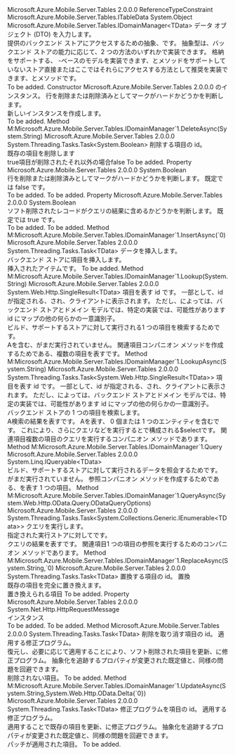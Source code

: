 <Type Name="DomainManager&lt;TData&gt;" FullName="Microsoft.Azure.Mobile.Server.Tables.DomainManager&lt;TData&gt;">
  <TypeSignature Language="C#" Value="public abstract class DomainManager&lt;TData&gt; : Microsoft.Azure.Mobile.Server.Tables.IDomainManager&lt;TData&gt; where TData : class, ITableData" />
  <TypeSignature Language="ILAsm" Value=".class public auto ansi abstract beforefieldinit DomainManager`1&lt;class (class Microsoft.Azure.Mobile.Server.Tables.ITableData) TData&gt; extends System.Object implements class Microsoft.Azure.Mobile.Server.Tables.IDomainManager`1&lt;!TData&gt;" />
  <TypeSignature Language="DocId" Value="T:Microsoft.Azure.Mobile.Server.Tables.DomainManager`1" />
  <TypeSignature Language="VB.NET" Value="Public MustInherit Class DomainManager(Of TData)&#xA;Implements IDomainManager(Of TData)" />
  <TypeSignature Language="F#" Value="type DomainManager&lt;'Data (requires 'Data : null and 'Data :&gt; ITableData)&gt; = class&#xA;    interface IDomainManager&lt;'Data (requires 'Data : null and 'Data :&gt; ITableData)&gt;" />
  <AssemblyInfo>
    <AssemblyName>Microsoft.Azure.Mobile.Server.Tables</AssemblyName>
    <AssemblyVersion>2.0.0.0</AssemblyVersion>
  </AssemblyInfo>
  <TypeParameters>
    <TypeParameter Name="TData">
      <Constraints>
        <ParameterAttribute>ReferenceTypeConstraint</ParameterAttribute>
        <InterfaceName>Microsoft.Azure.Mobile.Server.Tables.ITableData</InterfaceName>
      </Constraints>
    </TypeParameter>
  </TypeParameters>
  <Base>
    <BaseTypeName>System.Object</BaseTypeName>
  </Base>
  <Interfaces>
    <Interface>
      <InterfaceName>Microsoft.Azure.Mobile.Server.Tables.IDomainManager&lt;TData&gt;</InterfaceName>
    </Interface>
  </Interfaces>
  <Docs>
    <typeparam name="TData">データ オブジェクト (DTO) を入力します。</typeparam>
    <summary>
            提供のバックエンド ストアにアクセスするための抽象、<see cref="T:Microsoft.Azure.Mobile.Server.TableController`1" />です。
            抽象型は、バックエンド ストアの能力に応じて、2 つの方法のいずれかで実装できます。 格納をサポートする、 <see cref="T:System.Linq.IQueryable`1" />-ベースのモデルを実装できます、<see cref="M:Query" />と<see cref="M:Lookup" />メソッドをサポートしていないストア<see cref="T:System.Linq.IQueryable" />直接またはここではそれらにアクセスする方法として推奨を実装できます、<see cref="M:QueryAsync" />と<see cref="M:LookupAsync" />メソッドです。
            </summary>
    <remarks>To be added.</remarks>
  </Docs>
  <Members>
    <Member MemberName=".ctor">
      <MemberSignature Language="C#" Value="protected DomainManager (System.Net.Http.HttpRequestMessage request, bool enableSoftDelete);" />
      <MemberSignature Language="ILAsm" Value=".method familyhidebysig specialname rtspecialname instance void .ctor(class System.Net.Http.HttpRequestMessage request, bool enableSoftDelete) cil managed" />
      <MemberSignature Language="DocId" Value="M:Microsoft.Azure.Mobile.Server.Tables.DomainManager`1.#ctor(System.Net.Http.HttpRequestMessage,System.Boolean)" />
      <MemberSignature Language="VB.NET" Value="Protected Sub New (request As HttpRequestMessage, enableSoftDelete As Boolean)" />
      <MemberSignature Language="F#" Value="new Microsoft.Azure.Mobile.Server.Tables.DomainManager&lt;'Data (requires 'Data : null and 'Data :&gt; Microsoft.Azure.Mobile.Server.Tables.ITableData)&gt; : System.Net.Http.HttpRequestMessage * bool -&gt; Microsoft.Azure.Mobile.Server.Tables.DomainManager&lt;'Data (requires 'Data : null and 'Data :&gt; Microsoft.Azure.Mobile.Server.Tables.ITableData)&gt;" Usage="new Microsoft.Azure.Mobile.Server.Tables.DomainManager&lt;'Data (requires 'Data : null and 'Data :&gt; Microsoft.Azure.Mobile.Server.Tables.ITableData)&gt; (request, enableSoftDelete)" />
      <MemberType>Constructor</MemberType>
      <AssemblyInfo>
        <AssemblyName>Microsoft.Azure.Mobile.Server.Tables</AssemblyName>
        <AssemblyVersion>2.0.0.0</AssemblyVersion>
      </AssemblyInfo>
      <Parameters>
        <Parameter Name="request" Type="System.Net.Http.HttpRequestMessage" />
        <Parameter Name="enableSoftDelete" Type="System.Boolean" />
      </Parameters>
      <Docs>
        <param name="request">
            <see cref="T:System.Net.Http.HttpRequestMessage" /> のインスタンス。</param>
        <param name="enableSoftDelete">
            行を削除または削除済みとしてマークがハードかどうかを判断します。
            </param>
        <summary>
            新しいインスタンスを作成します。<see cref="T:Microsoft.Azure.Mobile.Server.Tables.DomainManager`1" /></summary>
        <remarks>To be added.</remarks>
      </Docs>
    </Member>
    <Member MemberName="DeleteAsync">
      <MemberSignature Language="C#" Value="public abstract System.Threading.Tasks.Task&lt;bool&gt; DeleteAsync (string id);" />
      <MemberSignature Language="ILAsm" Value=".method public hidebysig newslot virtual instance class System.Threading.Tasks.Task`1&lt;bool&gt; DeleteAsync(string id) cil managed" />
      <MemberSignature Language="DocId" Value="M:Microsoft.Azure.Mobile.Server.Tables.DomainManager`1.DeleteAsync(System.String)" />
      <MemberSignature Language="VB.NET" Value="Public MustOverride Function DeleteAsync (id As String) As Task(Of Boolean)" />
      <MemberSignature Language="F#" Value="abstract member DeleteAsync : string -&gt; System.Threading.Tasks.Task&lt;bool&gt;" Usage="domainManager.DeleteAsync id" />
      <MemberType>Method</MemberType>
      <Implements>
        <InterfaceMember>M:Microsoft.Azure.Mobile.Server.Tables.IDomainManager`1.DeleteAsync(System.String)</InterfaceMember>
      </Implements>
      <AssemblyInfo>
        <AssemblyName>Microsoft.Azure.Mobile.Server.Tables</AssemblyName>
        <AssemblyVersion>2.0.0.0</AssemblyVersion>
      </AssemblyInfo>
      <ReturnValue>
        <ReturnType>System.Threading.Tasks.Task&lt;System.Boolean&gt;</ReturnType>
      </ReturnValue>
      <Parameters>
        <Parameter Name="id" Type="System.String" />
      </Parameters>
      <Docs>
        <param name="id">削除する項目の id。</param>
        <summary>
            既存の項目を削除します
            </summary>
        <returns>
          <c>true</c>項目が削除されたそれ以外の場合<c>false</c></returns>
        <remarks>To be added.</remarks>
      </Docs>
    </Member>
    <Member MemberName="EnableSoftDelete">
      <MemberSignature Language="C#" Value="public bool EnableSoftDelete { get; set; }" />
      <MemberSignature Language="ILAsm" Value=".property instance bool EnableSoftDelete" />
      <MemberSignature Language="DocId" Value="P:Microsoft.Azure.Mobile.Server.Tables.DomainManager`1.EnableSoftDelete" />
      <MemberSignature Language="VB.NET" Value="Public Property EnableSoftDelete As Boolean" />
      <MemberSignature Language="F#" Value="member this.EnableSoftDelete : bool with get, set" Usage="Microsoft.Azure.Mobile.Server.Tables.DomainManager&lt;'Data (requires 'Data : null and 'Data :&gt; Microsoft.Azure.Mobile.Server.Tables.ITableData)&gt;.EnableSoftDelete" />
      <MemberType>Property</MemberType>
      <AssemblyInfo>
        <AssemblyName>Microsoft.Azure.Mobile.Server.Tables</AssemblyName>
        <AssemblyVersion>2.0.0.0</AssemblyVersion>
      </AssemblyInfo>
      <ReturnValue>
        <ReturnType>System.Boolean</ReturnType>
      </ReturnValue>
      <Docs>
        <summary>
            行を削除または削除済みとしてマークがハードかどうかを判断します。 既定では false です。
            </summary>
        <value>To be added.</value>
        <remarks>To be added.</remarks>
      </Docs>
    </Member>
    <Member MemberName="IncludeDeleted">
      <MemberSignature Language="C#" Value="public bool IncludeDeleted { get; set; }" />
      <MemberSignature Language="ILAsm" Value=".property instance bool IncludeDeleted" />
      <MemberSignature Language="DocId" Value="P:Microsoft.Azure.Mobile.Server.Tables.DomainManager`1.IncludeDeleted" />
      <MemberSignature Language="VB.NET" Value="Public Property IncludeDeleted As Boolean" />
      <MemberSignature Language="F#" Value="member this.IncludeDeleted : bool with get, set" Usage="Microsoft.Azure.Mobile.Server.Tables.DomainManager&lt;'Data (requires 'Data : null and 'Data :&gt; Microsoft.Azure.Mobile.Server.Tables.ITableData)&gt;.IncludeDeleted" />
      <MemberType>Property</MemberType>
      <AssemblyInfo>
        <AssemblyName>Microsoft.Azure.Mobile.Server.Tables</AssemblyName>
        <AssemblyVersion>2.0.0.0</AssemblyVersion>
      </AssemblyInfo>
      <ReturnValue>
        <ReturnType>System.Boolean</ReturnType>
      </ReturnValue>
      <Docs>
        <summary>
            ソフト削除されたレコードがクエリの結果に含めるかどうかを判断します。 既定では true です。
            </summary>
        <value>To be added.</value>
        <remarks>To be added.</remarks>
      </Docs>
    </Member>
    <Member MemberName="InsertAsync">
      <MemberSignature Language="C#" Value="public abstract System.Threading.Tasks.Task&lt;TData&gt; InsertAsync (TData data);" />
      <MemberSignature Language="ILAsm" Value=".method public hidebysig newslot virtual instance class System.Threading.Tasks.Task`1&lt;!TData&gt; InsertAsync(!TData data) cil managed" />
      <MemberSignature Language="DocId" Value="M:Microsoft.Azure.Mobile.Server.Tables.DomainManager`1.InsertAsync(`0)" />
      <MemberSignature Language="VB.NET" Value="Public MustOverride Function InsertAsync (data As TData) As Task(Of TData)" />
      <MemberSignature Language="F#" Value="abstract member InsertAsync : 'Data -&gt; System.Threading.Tasks.Task&lt;'Data (requires 'Data : null and 'Data :&gt; Microsoft.Azure.Mobile.Server.Tables.ITableData)&gt;" Usage="domainManager.InsertAsync data" />
      <MemberType>Method</MemberType>
      <Implements>
        <InterfaceMember>M:Microsoft.Azure.Mobile.Server.Tables.IDomainManager`1.InsertAsync(`0)</InterfaceMember>
      </Implements>
      <AssemblyInfo>
        <AssemblyName>Microsoft.Azure.Mobile.Server.Tables</AssemblyName>
        <AssemblyVersion>2.0.0.0</AssemblyVersion>
      </AssemblyInfo>
      <ReturnValue>
        <ReturnType>System.Threading.Tasks.Task&lt;TData&gt;</ReturnType>
      </ReturnValue>
      <Parameters>
        <Parameter Name="data" Type="TData" />
      </Parameters>
      <Docs>
        <param name="data">データを挿入します。</param>
        <summary>
            バックエンド ストアに項目を挿入します。
            </summary>
        <returns>挿入されたアイテムです。</returns>
        <remarks>To be added.</remarks>
      </Docs>
    </Member>
    <Member MemberName="Lookup">
      <MemberSignature Language="C#" Value="public abstract System.Web.Http.SingleResult&lt;TData&gt; Lookup (string id);" />
      <MemberSignature Language="ILAsm" Value=".method public hidebysig newslot virtual instance class System.Web.Http.SingleResult`1&lt;!TData&gt; Lookup(string id) cil managed" />
      <MemberSignature Language="DocId" Value="M:Microsoft.Azure.Mobile.Server.Tables.DomainManager`1.Lookup(System.String)" />
      <MemberSignature Language="VB.NET" Value="Public MustOverride Function Lookup (id As String) As SingleResult(Of TData)" />
      <MemberSignature Language="F#" Value="abstract member Lookup : string -&gt; System.Web.Http.SingleResult&lt;'Data (requires 'Data : null and 'Data :&gt; Microsoft.Azure.Mobile.Server.Tables.ITableData)&gt;" Usage="domainManager.Lookup id" />
      <MemberType>Method</MemberType>
      <Implements>
        <InterfaceMember>M:Microsoft.Azure.Mobile.Server.Tables.IDomainManager`1.Lookup(System.String)</InterfaceMember>
      </Implements>
      <AssemblyInfo>
        <AssemblyName>Microsoft.Azure.Mobile.Server.Tables</AssemblyName>
        <AssemblyVersion>2.0.0.0</AssemblyVersion>
      </AssemblyInfo>
      <ReturnValue>
        <ReturnType>System.Web.Http.SingleResult&lt;TData&gt;</ReturnType>
      </ReturnValue>
      <Parameters>
        <Parameter Name="id" Type="System.String" />
      </Parameters>
      <Docs>
        <param name="id">項目を表す id です。 一部として、id が指定される、<see cref="T:Microsoft.Azure.Mobile.Server.Tables.ITableData" />され、クライアントに表示されます。
            ただし、によっては、バックエンド ストアとドメイン モデルでは、特定の実装では、可能性があります id にマップの他の何らかの一意識別子。</param>
        <summary>
            ビルド、<see cref="T:System.Linq.IQueryable`1" />サポートするストアに対して実行される<see cref="T:System.Linq.IQueryable`1" />1 つの項目を検索するためです。
            </summary>
        <returns>A<see cref="T:System.Web.Http.SingleResult`1" />を含む、<see cref="T:System.Linq.IQueryable`1" />がまだ実行されていません。</returns>
        <remarks>
            関連項目<see cref="M:Query" />コンパニオン メソッドを作成するためである、<see cref="T:System.Linq.IQueryable`1" />複数の項目を表すです。
            </remarks>
      </Docs>
    </Member>
    <Member MemberName="LookupAsync">
      <MemberSignature Language="C#" Value="public abstract System.Threading.Tasks.Task&lt;System.Web.Http.SingleResult&lt;TData&gt;&gt; LookupAsync (string id);" />
      <MemberSignature Language="ILAsm" Value=".method public hidebysig newslot virtual instance class System.Threading.Tasks.Task`1&lt;class System.Web.Http.SingleResult`1&lt;!TData&gt;&gt; LookupAsync(string id) cil managed" />
      <MemberSignature Language="DocId" Value="M:Microsoft.Azure.Mobile.Server.Tables.DomainManager`1.LookupAsync(System.String)" />
      <MemberSignature Language="VB.NET" Value="Public MustOverride Function LookupAsync (id As String) As Task(Of SingleResult(Of TData))" />
      <MemberSignature Language="F#" Value="abstract member LookupAsync : string -&gt; System.Threading.Tasks.Task&lt;System.Web.Http.SingleResult&lt;'Data&gt;&gt;" Usage="domainManager.LookupAsync id" />
      <MemberType>Method</MemberType>
      <Implements>
        <InterfaceMember>M:Microsoft.Azure.Mobile.Server.Tables.IDomainManager`1.LookupAsync(System.String)</InterfaceMember>
      </Implements>
      <AssemblyInfo>
        <AssemblyName>Microsoft.Azure.Mobile.Server.Tables</AssemblyName>
        <AssemblyVersion>2.0.0.0</AssemblyVersion>
      </AssemblyInfo>
      <ReturnValue>
        <ReturnType>System.Threading.Tasks.Task&lt;System.Web.Http.SingleResult&lt;TData&gt;&gt;</ReturnType>
      </ReturnValue>
      <Parameters>
        <Parameter Name="id" Type="System.String" />
      </Parameters>
      <Docs>
        <param name="id">項目を表す id です。 一部として、id が指定される、<see cref="T:Microsoft.Azure.Mobile.Server.Tables.ITableData" />され、クライアントに表示されます。
            ただし、によっては、バックエンド ストアとドメイン モデルでは、特定の実装では、可能性があります id にマップの他の何らかの一意識別子。</param>
        <summary>
            バックエンド ストアの 1 つの項目を検索します。
            </summary>
        <returns>A<see cref="T:System.Web.Http.SingleResult`1" />検索の結果を表すです。 A<see cref="T:System.Web.Http.SingleResult`1" />を表す、 <see cref="T:System.Linq.IQueryable" /> 0 個または 1 つのエンティティを含むです。 これにより、さらにクエリなどを実行するとで構成される<c>$select</c>です。</returns>
        <remarks>
            関連項目<see cref="M:QueryAsync" />複数の項目のクエリを実行するコンパニオン メソッドであります。
            </remarks>
      </Docs>
    </Member>
    <Member MemberName="Query">
      <MemberSignature Language="C#" Value="public abstract System.Linq.IQueryable&lt;TData&gt; Query ();" />
      <MemberSignature Language="ILAsm" Value=".method public hidebysig newslot virtual instance class System.Linq.IQueryable`1&lt;!TData&gt; Query() cil managed" />
      <MemberSignature Language="DocId" Value="M:Microsoft.Azure.Mobile.Server.Tables.DomainManager`1.Query" />
      <MemberSignature Language="VB.NET" Value="Public MustOverride Function Query () As IQueryable(Of TData)" />
      <MemberSignature Language="F#" Value="abstract member Query : unit -&gt; System.Linq.IQueryable&lt;'Data (requires 'Data : null and 'Data :&gt; Microsoft.Azure.Mobile.Server.Tables.ITableData)&gt;" Usage="domainManager.Query " />
      <MemberType>Method</MemberType>
      <Implements>
        <InterfaceMember>M:Microsoft.Azure.Mobile.Server.Tables.IDomainManager`1.Query</InterfaceMember>
      </Implements>
      <AssemblyInfo>
        <AssemblyName>Microsoft.Azure.Mobile.Server.Tables</AssemblyName>
        <AssemblyVersion>2.0.0.0</AssemblyVersion>
      </AssemblyInfo>
      <ReturnValue>
        <ReturnType>System.Linq.IQueryable&lt;TData&gt;</ReturnType>
      </ReturnValue>
      <Parameters />
      <Docs>
        <summary>
            ビルド、<see cref="T:System.Linq.IQueryable`1" />サポートするストアに対して実行される<see cref="T:System.Linq.IQueryable`1" />データを照会するためです。
            </summary>
        <returns><see cref="T:System.Linq.IQueryable`1" />がまだ実行されていません。</returns>
        <remarks>
            参照<see cref="M:Lookup" />コンパニオン メソッドを作成するためである、<see cref="T:System.Linq.IQueryable`1" />を表す 1 つの項目。
            </remarks>
      </Docs>
    </Member>
    <Member MemberName="QueryAsync">
      <MemberSignature Language="C#" Value="public abstract System.Threading.Tasks.Task&lt;System.Collections.Generic.IEnumerable&lt;TData&gt;&gt; QueryAsync (System.Web.Http.OData.Query.ODataQueryOptions query);" />
      <MemberSignature Language="ILAsm" Value=".method public hidebysig newslot virtual instance class System.Threading.Tasks.Task`1&lt;class System.Collections.Generic.IEnumerable`1&lt;!TData&gt;&gt; QueryAsync(class System.Web.Http.OData.Query.ODataQueryOptions query) cil managed" />
      <MemberSignature Language="DocId" Value="M:Microsoft.Azure.Mobile.Server.Tables.DomainManager`1.QueryAsync(System.Web.Http.OData.Query.ODataQueryOptions)" />
      <MemberSignature Language="VB.NET" Value="Public MustOverride Function QueryAsync (query As ODataQueryOptions) As Task(Of IEnumerable(Of TData))" />
      <MemberSignature Language="F#" Value="abstract member QueryAsync : System.Web.Http.OData.Query.ODataQueryOptions -&gt; System.Threading.Tasks.Task&lt;seq&lt;'Data&gt;&gt;" Usage="domainManager.QueryAsync query" />
      <MemberType>Method</MemberType>
      <Implements>
        <InterfaceMember>M:Microsoft.Azure.Mobile.Server.Tables.IDomainManager`1.QueryAsync(System.Web.Http.OData.Query.ODataQueryOptions)</InterfaceMember>
      </Implements>
      <AssemblyInfo>
        <AssemblyName>Microsoft.Azure.Mobile.Server.Tables</AssemblyName>
        <AssemblyVersion>2.0.0.0</AssemblyVersion>
      </AssemblyInfo>
      <ReturnValue>
        <ReturnType>System.Threading.Tasks.Task&lt;System.Collections.Generic.IEnumerable&lt;TData&gt;&gt;</ReturnType>
      </ReturnValue>
      <Parameters>
        <Parameter Name="query" Type="System.Web.Http.OData.Query.ODataQueryOptions" />
      </Parameters>
      <Docs>
        <param name="query"><see cref="T:System.Web.Http.OData.Query.ODataQueryOptions" />クエリを実行します。</param>
        <summary>
            指定された実行<paramref name="query" />ストアに対してです。
            </summary>
        <returns><see cref="T:System.Collections.Generic.IEnumerable`1" />クエリの結果を表すです。</returns>
        <remarks>
            関連項目<see cref="M:LookupAsync" />1 つの項目の参照を実行するためのコンパニオン メソッドであります。
            </remarks>
      </Docs>
    </Member>
    <Member MemberName="ReplaceAsync">
      <MemberSignature Language="C#" Value="public abstract System.Threading.Tasks.Task&lt;TData&gt; ReplaceAsync (string id, TData data);" />
      <MemberSignature Language="ILAsm" Value=".method public hidebysig newslot virtual instance class System.Threading.Tasks.Task`1&lt;!TData&gt; ReplaceAsync(string id, !TData data) cil managed" />
      <MemberSignature Language="DocId" Value="M:Microsoft.Azure.Mobile.Server.Tables.DomainManager`1.ReplaceAsync(System.String,`0)" />
      <MemberSignature Language="VB.NET" Value="Public MustOverride Function ReplaceAsync (id As String, data As TData) As Task(Of TData)" />
      <MemberSignature Language="F#" Value="abstract member ReplaceAsync : string * 'Data -&gt; System.Threading.Tasks.Task&lt;'Data (requires 'Data : null and 'Data :&gt; Microsoft.Azure.Mobile.Server.Tables.ITableData)&gt;" Usage="domainManager.ReplaceAsync (id, data)" />
      <MemberType>Method</MemberType>
      <Implements>
        <InterfaceMember>M:Microsoft.Azure.Mobile.Server.Tables.IDomainManager`1.ReplaceAsync(System.String,`0)</InterfaceMember>
      </Implements>
      <AssemblyInfo>
        <AssemblyName>Microsoft.Azure.Mobile.Server.Tables</AssemblyName>
        <AssemblyVersion>2.0.0.0</AssemblyVersion>
      </AssemblyInfo>
      <ReturnValue>
        <ReturnType>System.Threading.Tasks.Task&lt;TData&gt;</ReturnType>
      </ReturnValue>
      <Parameters>
        <Parameter Name="id" Type="System.String" />
        <Parameter Name="data" Type="TData" />
      </Parameters>
      <Docs>
        <param name="id">置換する項目の id。</param>
        <param name="data">置換</param>
        <summary>
            既存の項目を完全に置き換えます。
            </summary>
        <returns>置き換えられる項目</returns>
        <remarks>To be added.</remarks>
      </Docs>
    </Member>
    <Member MemberName="Request">
      <MemberSignature Language="C#" Value="public System.Net.Http.HttpRequestMessage Request { get; set; }" />
      <MemberSignature Language="ILAsm" Value=".property instance class System.Net.Http.HttpRequestMessage Request" />
      <MemberSignature Language="DocId" Value="P:Microsoft.Azure.Mobile.Server.Tables.DomainManager`1.Request" />
      <MemberSignature Language="VB.NET" Value="Public Property Request As HttpRequestMessage" />
      <MemberSignature Language="F#" Value="member this.Request : System.Net.Http.HttpRequestMessage with get, set" Usage="Microsoft.Azure.Mobile.Server.Tables.DomainManager&lt;'Data (requires 'Data : null and 'Data :&gt; Microsoft.Azure.Mobile.Server.Tables.ITableData)&gt;.Request" />
      <MemberType>Property</MemberType>
      <AssemblyInfo>
        <AssemblyName>Microsoft.Azure.Mobile.Server.Tables</AssemblyName>
        <AssemblyVersion>2.0.0.0</AssemblyVersion>
      </AssemblyInfo>
      <ReturnValue>
        <ReturnType>System.Net.Http.HttpRequestMessage</ReturnType>
      </ReturnValue>
      <Docs>
        <summary>
            インスタンス<see cref="T:System.Net.Http.HttpRequestMessage" /></summary>
        <value>To be added.</value>
        <remarks>To be added.</remarks>
      </Docs>
    </Member>
    <Member MemberName="UndeleteAsync">
      <MemberSignature Language="C#" Value="public abstract System.Threading.Tasks.Task&lt;TData&gt; UndeleteAsync (string id, System.Web.Http.OData.Delta&lt;TData&gt; patch);" />
      <MemberSignature Language="ILAsm" Value=".method public hidebysig newslot virtual instance class System.Threading.Tasks.Task`1&lt;!TData&gt; UndeleteAsync(string id, class System.Web.Http.OData.Delta`1&lt;!TData&gt; patch) cil managed" />
      <MemberSignature Language="DocId" Value="M:Microsoft.Azure.Mobile.Server.Tables.DomainManager`1.UndeleteAsync(System.String,System.Web.Http.OData.Delta{`0})" />
      <MemberSignature Language="VB.NET" Value="Public MustOverride Function UndeleteAsync (id As String, patch As Delta(Of TData)) As Task(Of TData)" />
      <MemberSignature Language="F#" Value="abstract member UndeleteAsync : string * System.Web.Http.OData.Delta&lt;'Data (requires 'Data : null and 'Data :&gt; Microsoft.Azure.Mobile.Server.Tables.ITableData)&gt; -&gt; System.Threading.Tasks.Task&lt;'Data (requires 'Data : null and 'Data :&gt; Microsoft.Azure.Mobile.Server.Tables.ITableData)&gt;" Usage="domainManager.UndeleteAsync (id, patch)" />
      <MemberType>Method</MemberType>
      <AssemblyInfo>
        <AssemblyName>Microsoft.Azure.Mobile.Server.Tables</AssemblyName>
        <AssemblyVersion>2.0.0.0</AssemblyVersion>
      </AssemblyInfo>
      <ReturnValue>
        <ReturnType>System.Threading.Tasks.Task&lt;TData&gt;</ReturnType>
      </ReturnValue>
      <Parameters>
        <Parameter Name="id" Type="System.String" />
        <Parameter Name="patch" Type="System.Web.Http.OData.Delta&lt;TData&gt;" />
      </Parameters>
      <Docs>
        <param name="id">削除を取り消す項目の id。</param>
        <param name="patch">適用する修正プログラム。</param>
        <summary>
            復元し、必要に応じて適用することにより、ソフト削除された項目を更新、<see cref="T:System.Web.Http.OData.Delta`1" />に修正プログラム。 <see cref="T:System.Web.Http.OData.Delta`1" />抽象化を追跡するプロパティが変更された既定値と、同様の問題を回避できます。
            </summary>
        <returns>削除されない項目。</returns>
        <remarks>To be added.</remarks>
      </Docs>
    </Member>
    <Member MemberName="UpdateAsync">
      <MemberSignature Language="C#" Value="public abstract System.Threading.Tasks.Task&lt;TData&gt; UpdateAsync (string id, System.Web.Http.OData.Delta&lt;TData&gt; patch);" />
      <MemberSignature Language="ILAsm" Value=".method public hidebysig newslot virtual instance class System.Threading.Tasks.Task`1&lt;!TData&gt; UpdateAsync(string id, class System.Web.Http.OData.Delta`1&lt;!TData&gt; patch) cil managed" />
      <MemberSignature Language="DocId" Value="M:Microsoft.Azure.Mobile.Server.Tables.DomainManager`1.UpdateAsync(System.String,System.Web.Http.OData.Delta{`0})" />
      <MemberSignature Language="VB.NET" Value="Public MustOverride Function UpdateAsync (id As String, patch As Delta(Of TData)) As Task(Of TData)" />
      <MemberSignature Language="F#" Value="abstract member UpdateAsync : string * System.Web.Http.OData.Delta&lt;'Data (requires 'Data : null and 'Data :&gt; Microsoft.Azure.Mobile.Server.Tables.ITableData)&gt; -&gt; System.Threading.Tasks.Task&lt;'Data (requires 'Data : null and 'Data :&gt; Microsoft.Azure.Mobile.Server.Tables.ITableData)&gt;" Usage="domainManager.UpdateAsync (id, patch)" />
      <MemberType>Method</MemberType>
      <Implements>
        <InterfaceMember>M:Microsoft.Azure.Mobile.Server.Tables.IDomainManager`1.UpdateAsync(System.String,System.Web.Http.OData.Delta{`0})</InterfaceMember>
      </Implements>
      <AssemblyInfo>
        <AssemblyName>Microsoft.Azure.Mobile.Server.Tables</AssemblyName>
        <AssemblyVersion>2.0.0.0</AssemblyVersion>
      </AssemblyInfo>
      <ReturnValue>
        <ReturnType>System.Threading.Tasks.Task&lt;TData&gt;</ReturnType>
      </ReturnValue>
      <Parameters>
        <Parameter Name="id" Type="System.String" />
        <Parameter Name="patch" Type="System.Web.Http.OData.Delta&lt;TData&gt;" />
      </Parameters>
      <Docs>
        <param name="id">修正プログラムを項目の id。</param>
        <param name="patch">適用する修正プログラム。</param>
        <summary>
            適用することで既存の項目を更新、<see cref="T:System.Web.Http.OData.Delta`1" />に修正プログラム。 <see cref="T:System.Web.Http.OData.Delta`1" />抽象化を追跡するプロパティが変更された既定値と、同様の問題を回避できます。
            </summary>
        <returns>パッチが適用された項目。</returns>
        <remarks>To be added.</remarks>
      </Docs>
    </Member>
  </Members>
</Type>